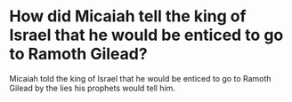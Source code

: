 # How did Micaiah tell the king of Israel that he would be enticed to go to Ramoth Gilead?

Micaiah told the king of Israel that he would be enticed to go to Ramoth Gilead by the lies his prophets would tell him.
